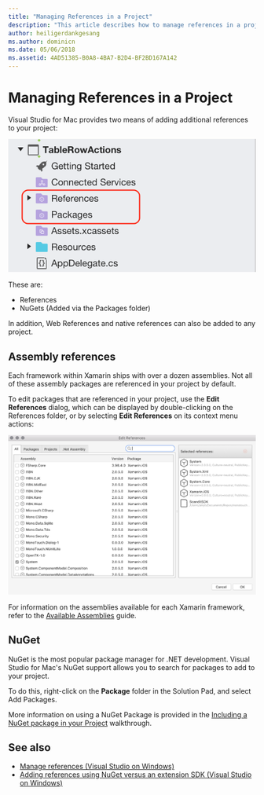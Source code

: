 ```yaml
---
title: "Managing References in a Project"
description: "This article describes how to manage references in a project in Visual Studio for Mac"
author: heiligerdankgesang
ms.author: dominicn
ms.date: 05/06/2018
ms.assetid: 4AD51385-B0A8-4BA7-B2D4-BF2BD167A142
---
```


# Managing References in a Project

Visual Studio for Mac provides two means of adding additional references to your project:

![Project References](media/projects-and-solutions-image10.png)

These are:

* References
* NuGets (Added via the Packages folder)

In addition, Web References and native references can also be added to any project.

## Assembly references

Each framework within Xamarin ships with over a dozen assemblies. Not all of these assembly packages are referenced in your project by default.

To edit packages that are referenced in your project, use the **Edit References** dialog, which can be displayed by double-clicking on the References folder, or by selecting **Edit References** on its context menu actions:

![Assembly References dialog](media/projects-and-solutions-image11.png)

For information on the assemblies available for each Xamarin framework, refer to the [Available Assemblies](https://developer.xamarin.com/guides/cross-platform/advanced/available-assemblies/) guide.

## NuGet

NuGet is the most popular package manager for .NET development. Visual Studio for Mac's NuGet support allows you to search for packages to add to your project.

To do this, right-click on the **Package** folder in the Solution Pad, and select Add Packages.

More information on using a NuGet Package is provided in the [Including a NuGet package in your Project](nuget-walkthrough.md) walkthrough.

## See also

- [Manage references (Visual Studio on Windows)](/visualstudio/ide/managing-references-in-a-project)
- [Adding references using NuGet versus an extension SDK (Visual Studio on Windows)](/visualstudio/ide/adding-references-using-nuget-versus-an-extension-sdk)